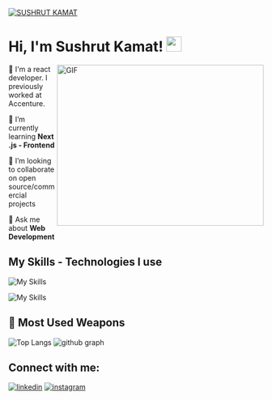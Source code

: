 [![SUSHRUT KAMAT](https://i.ibb.co/wrsrK3w/sushrut-github.png)](https://www.sushrutkamat.com)

# Hi, I'm Sushrut Kamat! <img src="https://raw.githubusercontent.com/MartinHeinz/MartinHeinz/master/wave.gif" width="30px" height="30px">

<img align="right" alt="GIF" src="https://i.ibb.co/Y2KRtxC/githubdev.gif" width="408" height="318" />

🔭 I'm a react developer. I previously worked at Accenture.

🌱 I’m currently learning **Next.js - Frontend**

👯 I’m looking to collaborate on open source/commercial projects

💬 Ask me about **Web Development**

## My Skills - Technologies I use
![My Skills](https://skillicons.dev/icons?i=js,ts,react,next,tailwind,materialui,github,vercel)

![My Skills](https://skillicons.dev/icons?i=html,css,supabase,mongodb,bootstrap,vscode,bash,figma)

## 🌟 Most Used Weapons 
![Top Langs](https://github-readme-stats.vercel.app/api/top-langs?username=sushrutkamat&show_icons=true&locale=en&layout=compact&theme=tokyonight)
![github graph](https://github-readme-activity-graph.vercel.app/graph?username=sushrutkamat&theme=react-dark)

## Connect with me:
[![linkedin](https://skillicons.dev/icons?i=linkedin)](https://www.linkedin.com/in/sushrut-kamat/)
[![instagram](https://skillicons.dev/icons?i=instagram)](https://www.instagram.com/kamat_sushrut/?hl=en)

